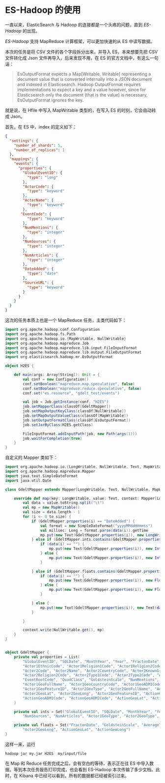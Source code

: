 # ES-Hadoop 的使用

一直以来，ElasticSearch 与 Hadoop 的连接都是一个头疼的问题，直到 *ES-Hadoop* 的出现。

*ES-Hadoop* 支持 MapReduce 计算框架，可以更加快速的从 ES 中读写数据。

本次的任务是将 CSV 文件的各个字段拆分出来，并导入 ES，本来想要先把 CSV 文件转化成 Json 文件再导入，后来发现不用，在 ES 的官方文档中，有这么一句话：

>EsOutputFormat expects a Map[Writable, Writable] representing a document value that is converted internally into a JSON document and indexed in Elasticsearch. Hadoop OutputFormat requires implementations to expect a key and a value however, since for Elasticsearch only the document (that is the value) is necessary, EsOutputFormat ignores the key.

就是说，在 Hfile 中写入 MapWritable 类型的，在写入 ES 的时刻，它会自动转成 Json。


首先，在 ES 中，index 的定义如下：

```json
{
  "settings": {
    "number_of_shards": 5,
    "number_of_replicas": 1
  },
  "mappings": {
    "events": {
      "properties": {
        "GlobalEventID": {
          "type": "long"
        },
        "ActorCode": {
          "type": "keyword"
        },
        "ActorName": {
          "type": "keyword"
        },
       "EventCode": {
          "type": "keyword"
        },
        "NumMentions": {
          "type": "integer"
        },
        "NumSources": {
          "type": "integer"
        },
        "NumArticles": {
          "type": "integer"
        },
        "DateAdded": {
          "type": "date"
        },
        "SourceURL": {
          "type": "keyword"
        }
      }
    }
  }
}

```

这次的任务本质上也是一个 MapReduce 任务，主类代码如下：

```scala
import org.apache.hadoop.conf.Configuration
import org.apache.hadoop.fs.Path
import org.apache.hadoop.io.{MapWritable, NullWritable}
import org.apache.hadoop.mapreduce.Job
import org.apache.hadoop.mapreduce.lib.input.FileInputFormat
import org.apache.hadoop.mapreduce.lib.output.FileOutputFormat
import org.elasticsearch.hadoop.mr.EsOutputFormat

object H2ES {

    def main(args: Array[String]): Unit = {
        val conf = new Configuration()
        conf.setBoolean("mapreduce.map.speculative", false)
        conf.setBoolean("mapreduce.reduce.speculative", false)
        conf.set("es.resource", "gdelt_test/events")

        val job = Job.getInstance(conf, "H2ES")
        job.setMapperClass(classOf[GdeltMapper])
        job.setMapOutputKeyClass(classOf[NullWritable])
        job.setMapOutputValueClass(classOf[MapWritable])
        job.setOutputFormatClass(classOf[EsOutputFormat])
        job.setJarByClass(H2ES.getClass)

        FileInputFormat.addInputPath(job, new Path(args(1)))
        job.waitForCompletion(true)
    }
}

```

自定义的 Mapper 类如下：

```scala
import org.apache.hadoop.io.{LongWritable, NullWritable, Text, MapWritable, FloatWritable, IntWritable}
import org.apache.hadoop.mapreduce.Mapper
import java.text.SimpleDateFormat
import java.util.Date

class GdeltMapper extends Mapper[LongWritable, Text, NullWritable, MapWritable] {

    override def map(key: LongWritable, value: Text, context: Mapper[LongWritable, Text, NullWritable, MapWritable]#Context): Unit = {
        val data = value.toString.split("\t")
        val mp = new MapWritable()
        val size = data.length - 1
        for (i <- 0 to size) {
            if (GdeltMapper.properties(i) == "DateAdded") {
                val format = new SimpleDateFormat("yyyyMMddHHmmss")
                val millsec: Long = format.parse(data(i)).getTime
                mp.put(new Text(GdeltMapper.properties(i)), new LongWritable(millsec))
            } else if (GdeltMapper.ints.contains(GdeltMapper.properties(i))) {
                if (data(i) == "") {
                    mp.put(new Text(GdeltMapper.properties(i)), new IntWritable(0))
                } else {
                    mp.put(new Text(GdeltMapper.properties(i)), new IntWritable(data(i).toInt))
                }

            } else if (GdeltMapper.floats.contains(GdeltMapper.properties(i))) {
                if (data(i) == "") {
                    mp.put(new Text(GdeltMapper.properties(i)), new FloatWritable(0))
                } else {
                    mp.put(new Text(GdeltMapper.properties(i)), new FloatWritable(data(i).toFloat))
                }

            } else {
                mp.put(new Text(GdeltMapper.properties(i)), new Text(data(i)))
            }

        }

        context.write(NullWritable.get(), mp)
    }
}


object GdeltMapper {
    private val properties = List(
        "GlobalEventID", "SQLDate", "MonthYear", "Year", "FractonDate", "Actor1Code", "Actor1Name", "Actor1CountryCode", "Actor1KnownGroupCode",
        "Actor1EthnicCode", "Actor1Religion1Code", "Actor1Religion2Code", "Actor1Type1Code", "Actor1Type2Code", "Actor1Type3Code",
        "Actor2Code", "Actor2Name", "Actor2CountryCode", "Actor2KnownGroupCode", "Actor2EthnicCode", "Actor2Religion1Code",
        "Actor2Religion2Code", "Actor2Type1Code", "Actor2Type2Code", "Actor2Type3Code", "IsRootEvent", "EventCode", "EventBaseCode",
        "EventRootCode", "QuadClass", "GoldsteinScale", "NumMentions", "NumSources", "NumArticles", "AverageTone", "Actor1GeoType",
        "Actor1GeoFullName", "Actor1GeoCountryCode", "Actor1GeoADM1Code", "Actor1GeoADM2Code", "Actor1GeoLat", "Actor1GeoLong",
        "Actor1GeoFeatureID", "Actor2GeoType", "Actor2GeoFullName", "Actor2GeoCountryCode", "Actor2ADM1Code", "Actor2ADM2Code",
        "Actor2GeoLat", "Actor2GeoLong", "Actor2GeoFeatureID", "ActionGeoType", "ActionGeoFullName", "ActionGeoCountryCode",
        "ActionGeoADM1Code", "ActionGeoADM2Code", "ActionGeoLat", "ActionGeoLong", "ActionGeoFeatureID", "DateAdded", "SourceURL"
    )

    private val ints = Set("GlobalEventID", "SQLDate", "MonthYear", "Year", "IsRootEvent", "QuadClass", "NumMentions",
        "NumSources", "NumArticles", "Actor1GeoType", "Actor2GeoType", "ActionGeoType")

    private val floats = Set("FractonDate", "GoldsteinScale", "AverageTone", "Actor1GeoLat", "Actor1GeoLong", "Actor2GeoLat",
        "Actor2GeoLong", "ActionGeoLat", "ActionGeoLong")
}


```
这样一来，运行

	hadoop jar my.jar H2ES  my/input/file
	
在 Map 和 Reduce 任务完成之后，会有空白的等待，表示正在往 ES 中导入数据，等到本次任务报告打印完成，也会看到 ES-Hadoop 本次传输了多少文档。此时，在 Kibana 中已经可以看到，所有的数据都已经被索引过来。

